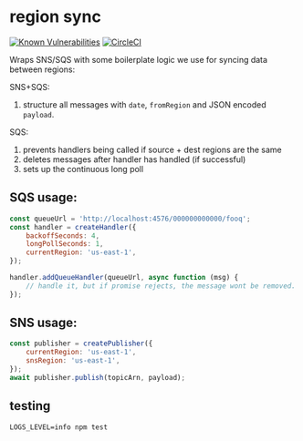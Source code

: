 # region sync

[![Known Vulnerabilities](https://snyk.io/test/github/5app/region-sync/badge.svg)](https://snyk.io/test/github/5app/region-sync)
[![CircleCI](https://circleci.com/gh/5app/region-sync.svg?style=shield)](https://circleci.com/gh/5app/region-sync)

Wraps SNS/SQS with some boilerplate logic we use for syncing data between regions:

SNS+SQS:

1. structure all messages with `date`, `fromRegion` and JSON encoded `payload`.

SQS:

1. prevents handlers being called if source + dest regions are the same
1. deletes messages after handler has handled (if successful)
1. sets up the continuous long poll

## SQS usage:

```javascript
const queueUrl = 'http://localhost:4576/000000000000/fooq';
const handler = createHandler({
	backoffSeconds: 4,
	longPollSeconds: 1,
	currentRegion: 'us-east-1',
});

handler.addQueueHandler(queueUrl, async function (msg) {
	// handle it, but if promise rejects, the message wont be removed.
});
```

## SNS usage:

```javascript
const publisher = createPublisher({
	currentRegion: 'us-east-1',
	snsRegion: 'us-east-1',
});
await publisher.publish(topicArn, payload);
```

## testing

```
LOGS_LEVEL=info npm test
```
